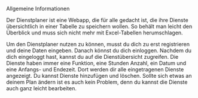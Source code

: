 Allgemeine Informationen

Der Dienstplaner ist eine Webapp, die für alle gedacht ist, die ihre Dienste übersichtlich in einer Tabelle zu speichern wollen.
So behält man leicht den Überblick und muss sich nicht mehr mit Excel-Tabellen herumschlagen. 

Um den Dienstplaner nutzen zu können, musst du dich zu erst registrieren und deine Daten eingeben. Danach könnst du dich einloggen.
Nachdem du dich eingeloggt hast, kannst du auf die Dienstübersicht zugreifen. Die Dienste haben immer eine Funktion, eine Stunden Anzahl, ein Datum und eine Anfangs- und Endezeit.
Dort werden dir alle eingetragenen Dienste angezeigt. Du kannst Dienste hinzufügen und löschen. 
Sollte sich etwas an deinem Plan ändern ist es auch kein Problem, denn du kannst die Dienste auch ganz leicht bearbeiten.